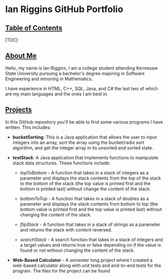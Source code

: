 # **Ian Riggins GitHub Portfolio**

## <u>Table of Contents</u>

[TOC]



## <u>About Me</u>

Hello, my name is Ian Riggins, I am a college student attending Kennesaw State University pursuing a bachelor's degree majoring in Software Engineering and minoring in Mathematics.

I have experience in HTML, C++, SQL, Java, and C# the last two of which are my main languages and the ones I am best in. 

## <u>Projects</u>

In this GitHub repository you'll be able to find some various programs I have written. This includes:

- **bucketSorting**: This is a Java application that allows the user to input integers into an array, sort the array using the bucket/radix sort algorithm, and get the integer array in its unsorted and sorted state.

- **testStack**: A Java application that implements functions to manipulate stack data structures. These functions include: 

  - *topToBottom* - A function that takes in a stack of integers as a parameter and displays the stack contents from the top of the stack to the bottom of the stack (the top value is printed first and the bottom is printed last) without change the content of the stack.

  - *bottomToTop* - A function that takes in a stack of doubles as a parameter and displays the stack contents from bottom to top (the bottom value is printed first and the top value is printed last) without changing the content of the stack.

  - *flipStack* - A function that takes in a stack of strings as a parameter and returns the stack with content reversed.

  - *searchStack* - A search function that takes in a stack of integers and a target values and returns true or false depending on if the value is found or not without changing the content of the stack.
  
- **Web-Based Calculator** - A semester long project where I created a web-based calculator along with unit tests and end-to-end tests for the program. The files for the project can be found 

  [here]: https://github.com/Riggs275/Ian-Riggins-SWE-3643-Project	"here."

  
